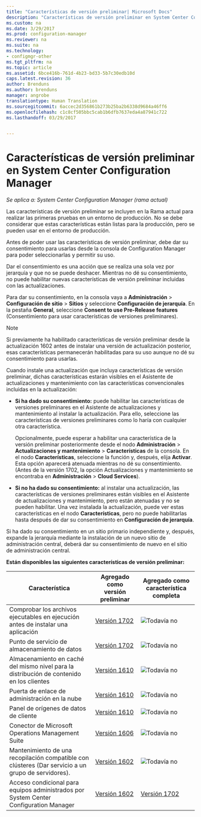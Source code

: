 ```yaml
---
title: "Características de versión preliminar| Microsoft Docs"
description: "Características de versión preliminar en System Center Configuration Manager"
ms.custom: na
ms.date: 3/29/2017
ms.prod: configuration-manager
ms.reviewer: na
ms.suite: na
ms.technology:
- configmgr-other
ms.tgt_pltfrm: na
ms.topic: article
ms.assetid: 6bce416b-761d-4b23-bd33-5b7c30edb10d
caps.latest.revision: 36
author: Brenduns
ms.author: brenduns
manager: angrobe
translationtype: Human Translation
ms.sourcegitcommit: 6accec2d356861b273b25ba2b6338d9684a46ff6
ms.openlocfilehash: c1c8cf505bbc5cab1b6dfb7637eda4a87941c722
ms.lasthandoff: 03/29/2017


---
```

# <a name="pre-release-features-in-system-center-configuration-manager"></a>Características de versión preliminar en System Center Configuration Manager
*Se aplica a: System Center Configuration Manager (rama actual)*

 Las características de versión preliminar se incluyen en la Rama actual para realizar las primeras pruebas en un entorno de producción. No se debe considerar que estas características están listas para la producción, pero se pueden usar en el entorno de producción.

 Antes de poder usar las características de versión preliminar, debe dar su consentimiento para usarlas desde la consola de Configuration Manager para poder seleccionarlas y permitir su uso.  

Dar el consentimiento es una acción que se realiza una sola vez por jerarquía y que no se puede deshacer. Mientras no dé su consentimiento, no puede habilitar nuevas características de versión preliminar incluidas con las actualizaciones.

Para dar su consentimiento, en la consola vaya a **Administración** > **Configuración de sitio** > **Sitios** y seleccione **Configuración de jerarquía**. En la pestaña **General**, seleccione **Consent to use Pre-Release features** (Consentimiento para usar características de versiones preliminares).

 > [!NOTE]
 > Si previamente ha habilitado características de versión preliminar desde la actualización 1602 antes de instalar una versión de actualización posterior, esas características permanecerán habilitadas para su uso aunque no dé su consentimiento para usarlas.

Cuando instale una actualización que incluya características de versión preliminar, dichas características estarán visibles en el Asistente de actualizaciones y mantenimiento con las características convencionales incluidas en la actualización:
  - **Si ha dado su consentimiento:** puede habilitar las características de versiones preliminares en el Asistente de actualizaciones y mantenimiento al instalar la actualización. Para ello, seleccione las características de versiones preliminares como lo haría con cualquier otra característica.     

    Opcionalmente, puede esperar a habilitar una característica de la versión preliminar posteriormente desde el nodo **Administración** > **Actualizaciones y mantenimiento** > **Características** de la consola. En el nodo **Características**, seleccione la función y, después, elija **Activar**. Esta opción aparecerá atenuada mientras no dé su consentimiento. (Antes de la versión 1702, la opción Actualizaciones y mantenimiento se encontraba en **Administración** > **Cloud Services**).
  -   **Si no ha dado su consentimiento:** al instalar una actualización, las características de versiones preliminares están visibles en el Asistente de actualizaciones y mantenimiento, pero están atenuadas y no se pueden habilitar. Una vez instalada la actualización, puede ver estas características en el nodo **Características**, pero no puede habilitarlas hasta después de dar su consentimiento en **Configuración de jerarquía**.

Si ha dado su consentimiento en un sitio primario independiente y, después, expande la jerarquía mediante la instalación de un nuevo sitio de administración central, deberá dar su consentimiento de nuevo en el sitio de administración central.

**Están disponibles las siguientes características de versión preliminar:**

 |Característica          |Agregado como versión preliminar | Agregado como característica completa|  
|------------------|---------------------|---------------------|
| Comprobar los archivos ejecutables en ejecución antes de instalar una aplicación  |   [Versión 1702](/sccm/apps/deploy-use/deploy-applications#how-to-check-for-running-executable-files-before-installing-an-application) |![Todavía no](media/83c5d168-8faf-4e8e-920b-528e3c43ffd4.gif)|
| Punto de servicio de almacenamiento de datos  |  [Versión 1702](/sccm/core/servers/manage/data-warehouse) |![Todavía no](media/83c5d168-8faf-4e8e-920b-528e3c43ffd4.gif)|
| Almacenamiento en caché del mismo nivel para la distribución de contenido en los clientes |  [Versión 1610](/sccm/core/plan-design/hierarchy/client-peer-cache) |![Todavía no](media/83c5d168-8faf-4e8e-920b-528e3c43ffd4.gif)|
| Puerta de enlace de administración en la nube |  [Versión 1610](/sccm/core/clients/manage/plan-cloud-management-gateway) |![Todavía no](media/83c5d168-8faf-4e8e-920b-528e3c43ffd4.gif)|
| Panel de orígenes de datos de cliente |  [Versión 1610](/sccm/core/servers/deploy/configure/monitor-content-you-have-distributed#client-data-sources-dashboard) |![Todavía no](media/83c5d168-8faf-4e8e-920b-528e3c43ffd4.gif)|
| Conector de Microsoft Operations Management Suite  | [Versión 1606](../../../core/clients/manage/sync-data-microsoft-operations-management-suite.md) |![Todavía no](media/83c5d168-8faf-4e8e-920b-528e3c43ffd4.gif)|
| Mantenimiento de una recopilación compatible con clústeres (Dar servicio a un grupo de servidores).| [Versión 1602](../../../core/get-started/capabilities-in-technical-preview-1605.md#BKMK_ServerGroups)|![Todavía no](media/83c5d168-8faf-4e8e-920b-528e3c43ffd4.gif)|
|Acceso condicional para equipos administrados por System Center Configuration Manager | [Versión 1602](../../../protect/deploy-use/manage-access-to-o365-services-for-pcs-managed-by-sccm.md)     | [Versión 1702](/sccm/mdm/deploy-use/manage-access-to-services)                     |

